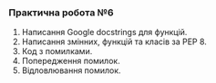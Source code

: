 ### Практична робота №6
1. Написання Google docstrings для функцій.
2. Написання змінних, функцій та класів за PEP 8.
3. Код з помилками.
4. Попередження помилок.
5. Відловлювання помилок.
